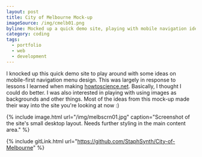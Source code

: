 ```yaml
---
layout: post
title: City of Melbourne Mock-up
imageSource: /img/cmelb01.png
byline: Mocked up a quick demo site, playing with mobile navigation ideas.
category: coding
tags:
  - portfolio
  - web
  - development
---
```


I knocked up this quick demo site to play around with some ideas on mobile-first navigation menu design. This was largely in response to lessons I learned when making [howtoscience.net](http://www.howtoscience.net). Basically, I thought I could do better. I was also interested in playing with using images as backgrounds and other things. Most of the ideas from this mock-up made their way into the site you're looking at now :)

{% include image.html url="/img/melbscrn01.jpg" caption="Screenshot of the site's small desktop layout. Needs further styling in the main content area." %}

{% include gitLink.html url="https://github.com/StaphSynth/City-of-Melbourne" %}
